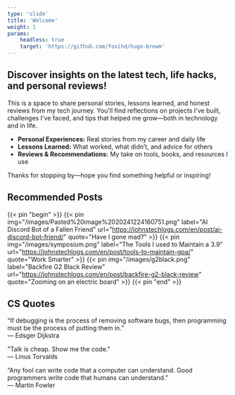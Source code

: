 ```yaml
---
type: 'slide'
title: 'Welcome'
weight: 1
params:
    headless: true
    target: 'https://github.com/foxihd/hugo-brewm'
---
```


## Discover insights on the latest tech, life hacks, and personal reviews!

This is a space to share personal stories, lessons learned, and honest reviews from my tech journey. You'll find reflections on projects I've built, challenges I've faced, and tips that helped me grow—both in technology and in life.

- **Personal Experiences:** Real stories from my career and daily life
- **Lessons Learned:** What worked, what didn’t, and advice for others
- **Reviews & Recommendations:** My take on tools, books, and resources I use

Thanks for stopping by—hope you find something helpful or inspiring!

## Recommended Posts

{{< pin "begin" >}}
{{< pin img="/images/Pasted%20image%2020241224160751.png" label="AI Discord Bot of a Fallen Friend" url="https://johnstechlogs.com/en/post/ai-discord-bot-friend/" quote="Have I gone mad?" >}}
{{< pin img="/images/symposium.png" label="The Tools I used to Maintain a 3.9" url="https://johnstechlogs.com/en/post/tools-to-maintain-gpa/" quote="Work Smarter" >}}
{{< pin img="/images/g2black.png" label="Backfire G2 Black Review" url="https://johnstechlogs.com/en/post/backfire-g2-black-review" quote="Zooming on an electric board" >}}
{{< pin "end" >}}

## CS Quotes

“If debugging is the process of removing software bugs, then programming must be the process of putting them in.”  
— Edsger Dijkstra

"Talk is cheap. Show me the code."  
 — Linus Torvalds

“Any fool can write code that a computer can understand. Good programmers write code that humans can understand.”  
— Martin Fowler